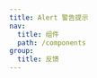 ```yaml
---
title: Alert 警告提示
nav:
  title: 组件
  path: /components
group:
  title: 反馈
---
```


<code src="./demo/basic.tsx"/>